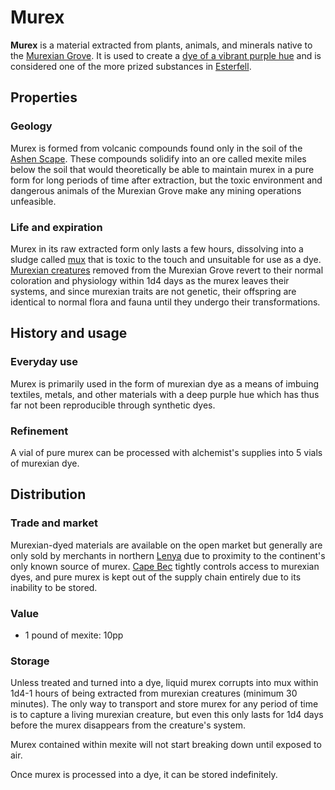 # Murex

**Murex** is a material extracted from plants, animals, and minerals native to the [Murexian Grove](../../ch-1-welcome-to-mote/esterfell/lenya/murexian-grove.md). It is used to create a [dye of a vibrant purple hue](murexian-dye.md) and is considered one of the more prized substances in [Esterfell](../../ch-1-welcome-to-mote/esterfell/esterfell.md).

## Properties

### Geology

Murex is formed from volcanic compounds found only in the soil of the [Ashen Scape](../../ch-1-welcome-to-mote/esterfell/lenya/ashen-scape.md). These compounds solidify into an ore called mexite miles below the soil that would theoretically be able to maintain murex in a pure form for long periods of time after extraction, but the toxic environment and dangerous animals of the Murexian Grove make any mining operations unfeasible.

### Life and expiration

Murex in its raw extracted form only lasts a few hours, dissolving into a sludge called [mux](mux.md) that is toxic to the touch and unsuitable for use as a dye. [Murexian creatures](../../ch-5-mote-bestiary/murexian-creature.md) removed from the Murexian Grove  revert to their normal coloration and physiology within 1d4 days as the murex leaves their systems, and since murexian traits are not genetic, their offspring are identical to normal flora and fauna until they undergo their transformations.

## History and usage

### Everyday use

Murex is primarily used in the form of murexian dye as a means of imbuing textiles, metals, and other materials with a deep purple hue which has thus far not been reproducible through synthetic dyes.

### Refinement

A vial of pure murex can be processed with alchemist's supplies into 5 vials of murexian dye.

## Distribution

### Trade and market

Murexian-dyed materials are available on the open market but generally are only sold by merchants in northern [Lenya](../../ch-1-welcome-to-mote/esterfell/lenya/lenya.md) due to proximity to the continent's only known source of murex. [Cape Bec](../../ch-2-people-of-mote/societies/esterfell-accord/cape-bec/cape-bec.md) tightly controls access to murexian dyes, and pure murex is kept out of the supply chain entirely due to its inability to be stored.

### Value

- 1 pound of mexite: 10pp

### Storage

Unless treated and turned into a dye, liquid murex corrupts into mux within 1d4-1 hours of being extracted from murexian creatures (minimum 30 minutes). The only way to transport and store murex for any period of time is to capture a living murexian creature, but even this only lasts for 1d4 days before the murex disappears from the creature's system.

Murex contained within mexite will not start breaking down until exposed to air.

Once murex is processed into a dye, it can be stored indefinitely.
